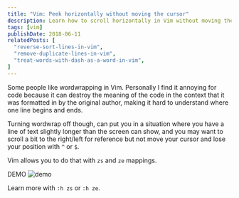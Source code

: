 ```yaml
---
title: "Vim: Peek horizontally without moving the cursor"
description: Learn how to scroll horizontally in Vim without moving the cursor using zs and ze mappings for better code navigation
tags: [vim]
publishDate: 2018-06-11
relatedPosts: [
  "reverse-sort-lines-in-vim",
  "remove-duplicate-lines-in-vim",
  "treat-words-with-dash-as-a-word-in-vim",
]
---
```


Some people like wordwrapping in Vim. Personally I find it annoying for code because it can destroy the meaning of the code in the context that it was formatted in by the original author, making it hard to understand where one line begins and ends.

Turning wordwrap off though, can put you in a situation where you have a line of text slightly longer than the screen can show, and you may want to scroll a bit to the right/left for reference but not move your cursor and lose your position with `^` or `$`.

Vim allows you to do that with `zs` and `ze` mappings.

DEMO
![demo](/images/S4xRBaO.gif)

Learn more with `:h zs` or `:h ze`.
